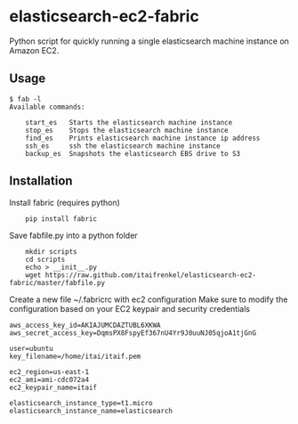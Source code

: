 elasticsearch-ec2-fabric
========================

Python script for quickly running a single elasticsearch machine instance on Amazon EC2.

Usage
-----
```
$ fab -l
Available commands:

    start_es   Starts the elasticsearch machine instance
    stop_es    Stops the elasticsearch machine instance
    find_es    Prints elasticsearch machine instance ip address
    ssh_es     ssh the elasticsearch machine instance
    backup_es  Snapshots the elasticsearch EBS drive to S3
```

Installation
------------
Install fabric (requires python)
```
    pip install fabric
```
Save fabfile.py into a python folder
```
    mkdir scripts
    cd scripts
    echo > __init__.py
    wget https://raw.github.com/itaifrenkel/elasticsearch-ec2-fabric/master/fabfile.py
```
Create a new file ~/.fabricrc with ec2 configuration
Make sure to modify the configuration based on your EC2 keypair and security credentials
```
aws_access_key_id=AKIAJUMCDAZTUBL6XKWA
aws_secret_access_key=DqmsPX8FspyEf367nU4Yr9J0uuNJ05qjoA1tjGnG

user=ubuntu
key_filename=/home/itai/itaif.pem

ec2_region=us-east-1
ec2_ami=ami-cdc072a4
ec2_keypair_name=itaif

elasticsearch_instance_type=t1.micro
elasticsearch_instance_name=elasticsearch
```
